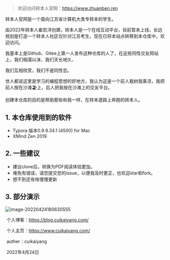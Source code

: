 # 


> 欢迎访问转本人官网：https://www.zhuanben.ren

转本人官网是一个面向江苏省计算机大类专转本的学生。

由2022年转本人崔凯洋创建，转本人是一个在线互动平台，目前暂未上线，长远规划是打造一个转本人社区仅针对江苏考生，现在已将本站点转移到本仓库中，欢迎访问。

我基本上是Github、Gitee上第一人发布这种仓库的人了，在这些同性交友网站上，我们相濡以沫、我们天长地久、

我们互相欣赏，我们不是同性恋。

世人都说这里是学习的编程思想的好地方，我认为这是一个前人栽树我乘凉，我把前人按在沙滩🏖上，后人把我按在沙滩上的交友平台。

创建本仓库的目的是帮助那些和我一样，在转本道路上奔跑的转本人。

## 1. 本仓库使用到的软件

- Typora 版本0.9.9.34.1 (4500) for Mac
- XMind Zen 2019

## 2. 一些建议



- 建议clone后，转换为PDF阅读体验更加。
- 难免有错误，请您提交您的issue，以便我及时更正，也欢迎star和fork。
- 想不到还有啥慢慢更新







## 3. 部分演示

![image-20220424180630555](http://cfile.cuikaiyang.com/blogimg/asset/2021/08/13/202204241806616.png)

​																															个人博客：https://blog.cuikaiyang.com/

​																															个人主页：https://www.cuikaiyang.com/

​																																							auther：cuikaiyang

​																																							2022年4月24日

